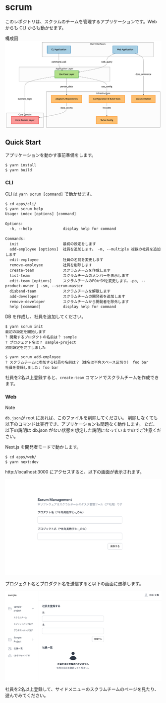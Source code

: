 # scrum
このレポジトリは、スクラムのチームを管理するアプリケーションです。Web からも CLI からも動かせます。

構成図
![構成図](./docs/diagram.png)

## Quick Start
アプリケーションを動かす事前準備をします。

```
$ yarn install
$ yarn build
```

### CLI

CLI は `yarn scrum [command]` で動かせます。

```
$ cd apps/cli/
$ yarn scrum help
Usage: index [options] [command]

Options:
  -h, --help              display help for command

Commands:
  init                    最初の設定をします
  add-employee [options]  社員を追加します。 -m, --multiple 複数の社員を追加します
  edit-employee           社員の名前を変更します
  remove-employee         社員を削除します
  create-team             スクラムチームを作成します
  list-team               スクラムチームのメンバーを表示します
  edit-team [options]     スクラムチームのPOかSMを変更します。-po, --product-owner | -sm, --scrum-master
  disband-team            スクラムチームを解散します
  add-developer           スクラムチームの開発者を追加します
  remove-developer        スクラムチームから開発者を除外します
  help [command]          display help for command
```

DB を作成し、社員を追加してください。

```
$ yarn scrum init
最初の設定を開始します
? 開発するプロダクトの名前は？ sample
? プロジェクト名は？ sample-project
初期設定を完了しました
```

```
$ yarn scrum add-employee
? スクラムチームに参加する社員の名前は？（姓名は半角スペース区切り） foo bar
社員を登録しました: foo bar
```

社員を2名以上登録すると、`create-team` コマンドでスクラムチームを作成できます。

### Web

> [!NOTE]  
> `db.json`が root にあれば、このファイルを削除してください。
> 削除しなくても以下のコマンドは実行でき、アプリケーションも問題なく動作します。
> ただ、以下の説明は db.json がない状態を想定した説明になっていますのでご注意ください。

Next.js を開発者モードで動かします。

```
$ cd apps/web/
$ yarn next:dev
```

http://localhost:3000 にアクセスすると、以下の画面が表示されます。

![image](./docs/top-page.png)

プロジェクト名とプロダクト名を送信すると以下の画面に遷移します。

![image](./docs/employee-page.png)

社員を2名以上登録して、サイドメニューのスクラムチームのページを見たり、遊んでみてください。
